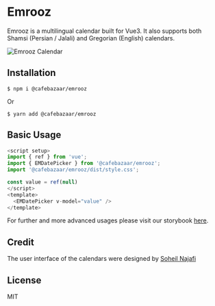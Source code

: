 # Emrooz

Emrooz is a multilingual calendar built for Vue3. It also supports both Shamsi (Persian / Jalali) and Gregorian (English) calendars.

![Emrooz Calendar](https://user-images.githubusercontent.com/11475858/137792765-9812bd4f-4e88-4cb7-869b-0816eefb95c7.png)

## Installation

```
$ npm i @cafebazaar/emrooz
```
Or
```
$ yarn add @cafebazaar/emrooz
```

## Basic Usage

```js
<script setup>
import { ref } from 'vue';
import { EMDatePicker } from '@cafebazaar/emrooz';
import '@cafebazaar/emrooz/dist/style.css';

const value = ref(null)
</script>
<template>
  <EMDatePicker v-model="value" />
</template>
```

For further and more advanced usages please visit our storybook [here](https://emroozjs.netlify.app/).

## Credit
The user interface of the calendars were designed by [Soheil Najafi
](https://twitter.com/soheilnfi)

## License
MIT
